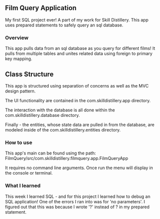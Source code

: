 ## Film Query Application

My first SQL project ever! A part of my work for Skill Distillery.  This app uses prepared statements to safely query an sql database.

### Overview

This app pulls data from an sql database as you query for different films! It pulls from multiple tables and unites related data using foreign to primary key mapping.


## Class Structure

This app is structured using separation of concerns as well as the MVC design pattern.

The UI functionality are contained in the com.skilldistillery.app directory.

The interaction with the database is all done within the com.skilldistillery.database directory.

Finally - the entities, whose state data are pulled in from the database, are modeled inside of the com.skilldistillery.entities directory.

### How to use

This app's main can be found using the path:
  FilmQuery/src/com.skilldistillery.filmquery.app.FilmQueryApp

It requires no command line arguments.  Once run the menu will display in the console or terminal.

### What I learned

This week I learned SQL - and for this project I learned how to debug an SQL application!  One of the errors I ran into was for 'no parameters'. I figured out that this was because I wrote '?' instead of ? in  my prepared statement.
